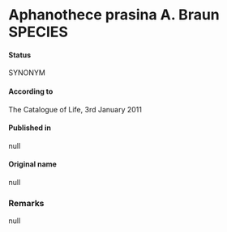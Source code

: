 # Aphanothece prasina A. Braun SPECIES

#### Status
SYNONYM

#### According to
The Catalogue of Life, 3rd January 2011

#### Published in
null

#### Original name
null

### Remarks
null